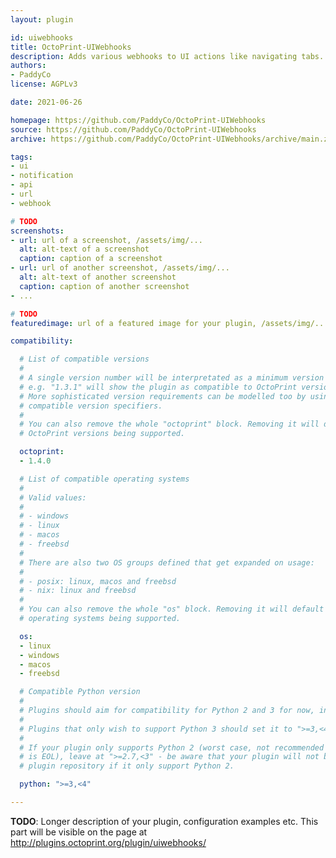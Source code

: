 ```yaml
---
layout: plugin

id: uiwebhooks
title: OctoPrint-UIWebhooks
description: Adds various webhooks to UI actions like navigating tabs. Handy for automating stuff like lights turning on when someone checks Webcam feed etc
authors:
- PaddyCo
license: AGPLv3

date: 2021-06-26

homepage: https://github.com/PaddyCo/OctoPrint-UIWebhooks
source: https://github.com/PaddyCo/OctoPrint-UIWebhooks
archive: https://github.com/PaddyCo/OctoPrint-UIWebhooks/archive/main.zip

tags:
- ui
- notification
- api
- url
- webhook

# TODO
screenshots:
- url: url of a screenshot, /assets/img/...
  alt: alt-text of a screenshot
  caption: caption of a screenshot
- url: url of another screenshot, /assets/img/...
  alt: alt-text of another screenshot
  caption: caption of another screenshot
- ...

# TODO
featuredimage: url of a featured image for your plugin, /assets/img/...

compatibility:

  # List of compatible versions
  #
  # A single version number will be interpretated as a minimum version requirement,
  # e.g. "1.3.1" will show the plugin as compatible to OctoPrint versions 1.3.1 and up.
  # More sophisticated version requirements can be modelled too by using PEP440
  # compatible version specifiers.
  #
  # You can also remove the whole "octoprint" block. Removing it will default to all
  # OctoPrint versions being supported.

  octoprint:
  - 1.4.0

  # List of compatible operating systems
  #
  # Valid values:
  #
  # - windows
  # - linux
  # - macos
  # - freebsd
  #
  # There are also two OS groups defined that get expanded on usage:
  #
  # - posix: linux, macos and freebsd
  # - nix: linux and freebsd
  #
  # You can also remove the whole "os" block. Removing it will default to all
  # operating systems being supported.

  os:
  - linux
  - windows
  - macos
  - freebsd

  # Compatible Python version
  #
  # Plugins should aim for compatibility for Python 2 and 3 for now, in which case the value should be ">=2.7,<4".
  #
  # Plugins that only wish to support Python 3 should set it to ">=3,<4".
  #
  # If your plugin only supports Python 2 (worst case, not recommended for newly developed plugins since Python 2
  # is EOL), leave at ">=2.7,<3" - be aware that your plugin will not be allowed to register on the
  # plugin repository if it only support Python 2.

  python: ">=3,<4"

---
```


**TODO**: Longer description of your plugin, configuration examples etc. This part will be visible on the page at
http://plugins.octoprint.org/plugin/uiwebhooks/

